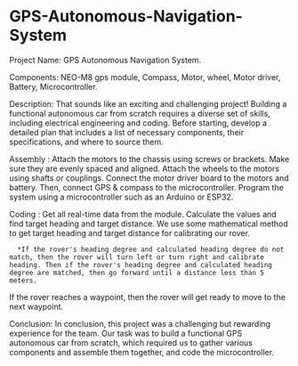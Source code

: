 # GPS-Autonomous-Navigation-System


Project Name: GPS Autonomous Navigation System.

Components: NEO-M8 gps module, Compass, Motor, wheel, Motor driver, Battery, Microcontroller.

Description: That sounds like an exciting and challenging project! Building a functional autonomous car from scratch requires a diverse set of skills,                  including electrical engineering and coding. Before starting, develop a detailed plan that includes a list of necessary components, their                  specifications, and where to source them. 



Assembly : Attach the motors to the chassis using screws or brackets. Make sure they are evenly spaced and aligned. Attach the wheels to the motors using              shafts or couplings. Connect the motor driver board to the motors and battery. Then, connect GPS & compass to the microcontroller. Program the              system using a microcontroller such as an Arduino or ESP32. 

Coding : Get all real-time data from the module. Calculate the values and find target heading and target distance. We use some mathematical method to get            target heading and target distance for calibrating our rover. 

      *If the rover's heading degree and calculated heading degree do not match, then the rover will turn left or turn right and calibrate heading. Then if the rover's heading degree and calculated heading degree are matched, then go forward until a distance less than 5 meters.
If the rover reaches a waypoint, then the rover will get ready to move to the next waypoint. 


		


Conclusion: In conclusion, this project was a challenging but rewarding experience for the team. Our task was to build a functional GPS autonomous car from scratch, which required us to gather various components and assemble them together, and code the microcontroller.

